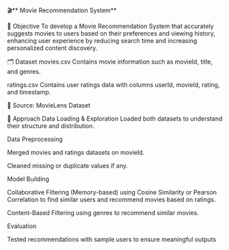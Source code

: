 🎬** Movie Recommendation System**

📌 Objective
To develop a Movie Recommendation System that accurately suggests movies to users based on their preferences and viewing history, enhancing user experience by reducing search time and increasing personalized content discovery.

🗂️ Dataset
movies.csv
Contains movie information such as movieId, title, and genres.

ratings.csv
Contains user ratings data with columns userId, movieId, rating, and timestamp.

📍 Source: MovieLens Dataset

📝 Approach
Data Loading & Exploration
Loaded both datasets to understand their structure and distribution.

Data Preprocessing

Merged movies and ratings datasets on movieId.

Cleaned missing or duplicate values if any.

Model Building

Collaborative Filtering (Memory-based) using Cosine Similarity or Pearson Correlation to find similar users and recommend movies based on ratings.

Content-Based Filtering using genres to recommend similar movies.

Evaluation

Tested recommendations with sample users to ensure meaningful outputs
